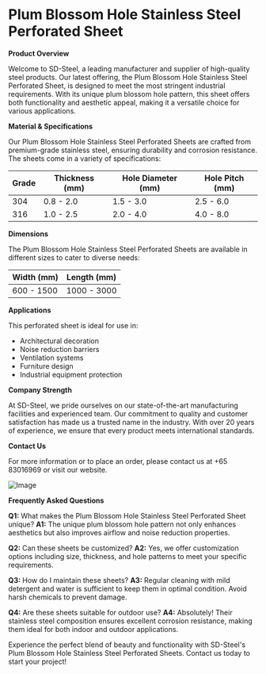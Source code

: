 # Plum Blossom Hole Stainless Steel Perforated Sheet

**Product Overview**

Welcome to SD-Steel, a leading manufacturer and supplier of high-quality steel products. Our latest offering, the Plum Blossom Hole Stainless Steel Perforated Sheet, is designed to meet the most stringent industrial requirements. With its unique plum blossom hole pattern, this sheet offers both functionality and aesthetic appeal, making it a versatile choice for various applications.

**Material & Specifications**

Our Plum Blossom Hole Stainless Steel Perforated Sheets are crafted from premium-grade stainless steel, ensuring durability and corrosion resistance. The sheets come in a variety of specifications:

| Grade | Thickness (mm) | Hole Diameter (mm) | Hole Pitch (mm) |
|-------|----------------|--------------------|-----------------|
| 304   | 0.8 - 2.0      | 1.5 - 3.0          | 2.5 - 6.0       |
| 316   | 1.0 - 2.5      | 2.0 - 4.0          | 4.0 - 8.0       |

**Dimensions**

The Plum Blossom Hole Stainless Steel Perforated Sheets are available in different sizes to cater to diverse needs:

| Width (mm) | Length (mm) |
|------------|-------------|
| 600 - 1500 | 1000 - 3000 |

**Applications**

This perforated sheet is ideal for use in:
- Architectural decoration
- Noise reduction barriers
- Ventilation systems
- Furniture design
- Industrial equipment protection

**Company Strength**

At SD-Steel, we pride ourselves on our state-of-the-art manufacturing facilities and experienced team. Our commitment to quality and customer satisfaction has made us a trusted name in the industry. With over 20 years of experience, we ensure that every product meets international standards.

**Contact Us**

For more information or to place an order, please contact us at +65 83016969 or visit our website. 

![Image](https://github.com/user-attachments/assets/2567258e-e124-4816-932d-1809bd27ef0b)

**Frequently Asked Questions**

**Q1:** What makes the Plum Blossom Hole Stainless Steel Perforated Sheet unique?
**A1:** The unique plum blossom hole pattern not only enhances aesthetics but also improves airflow and noise reduction properties.

**Q2:** Can these sheets be customized?
**A2:** Yes, we offer customization options including size, thickness, and hole patterns to meet your specific requirements.

**Q3:** How do I maintain these sheets?
**A3:** Regular cleaning with mild detergent and water is sufficient to keep them in optimal condition. Avoid harsh chemicals to prevent damage.

**Q4:** Are these sheets suitable for outdoor use?
**A4:** Absolutely! Their stainless steel composition ensures excellent corrosion resistance, making them ideal for both indoor and outdoor applications.

Experience the perfect blend of beauty and functionality with SD-Steel's Plum Blossom Hole Stainless Steel Perforated Sheets. Contact us today to start your project!